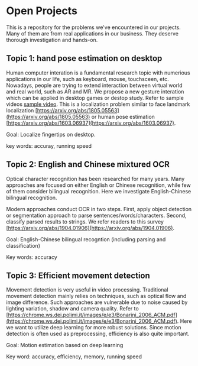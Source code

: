 # Open Projects
This is a repository for the problems we've encountered in our projects. Many of them are from real applications in our business. They deserve thorough investigation and hands-on.

##  Topic 1: hand pose estimation on desktop
Human computer interation is a fundamental research topic with numerious applications in our life, such as keyboard, mouse, touchsceen, etc. Nowadays, people are trying to extend interaction between virtual world and real world, such as AR and MR. We propose a new gesture interation which can be applied in desktop games or destop study. Refer to sample videos [sample video](https://v.youku.com/v_show/id_XNDM3MjcxMzEyMA==.html?spm=a2hzp.8244740.0.0). This is a localization problem similar to face landmark localization [https://arxiv.org/abs/1805.05563](https://arxiv.org/abs/1805.05563) or human pose estimation [https://arxiv.org/abs/1603.06937](https://arxiv.org/abs/1603.06937).

Goal: Localize fingertips on desktop.

key words: accuray, running speed


## Topic 2: English and Chinese mixtured OCR
Optical character recognition has been researched for many years. Many approaches are focused on either English or Chinese recognition, while few of them consider bilingual recognition. Here we investigate English-Chinese bilingual recognition.

Modern approaches conduct OCR in two steps. First, apply object detection or segmentation approach to parse sentences/words/characters. Second, classify parsed results to strings. We refer readers to this survey [https://arxiv.org/abs/1904.01906](https://arxiv.org/abs/1904.01906).

Goal: English-Chinese bilingual recogntion (including parsing and classification)

Key words: accuracy

## Topic 3: Efficient movement detection
Movement detection is very useful in video processing. Traditional movement detection mainly relies on techniques, such as optical flow and image difference. Such approaches are vulnerable due to noise caused by lighting variation, shadow and camera quality. Refer to [https://chrome.ws.dei.polimi.it/images/e/e3/Bonarini_2006_ACM.pdf](https://chrome.ws.dei.polimi.it/images/e/e3/Bonarini_2006_ACM.pdf). Here we want to utilize deep learning for more robust solutions. Since motion detection is often used as preprocessing, efficiency is also quite important.

Goal: Motion estimation based on deep learning

Key word: accuracy, efficiency, memory, running speed
